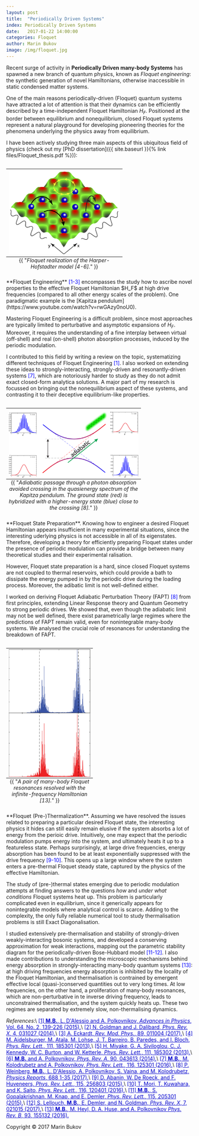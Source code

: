 ```yaml
---
layout: post
title:  "Periodically Driven Systems" 
index: Periodically Driven Systems
date:   2017-01-22 14:00:00
categories: Floquet
author: Marin Bukov
image: /img/floquet.jpg
---
```

Recent surge of activity in **Periodically Driven many-body Systems** has spawned a new branch of quantum physics, known as *Floquet engineering*: the synthetic generation of novel Hamiltonians, otherwise inaccessible in static condensed matter systems.

One of the main reasons periodically-driven (Floquet) quantum systems have attracted a lot of attention is that their dynamics can be efficiently described by a time-independent Floquet Hamiltonian $H_F$. Positioned at the border between equilibrium and nonequilibrium, closed Floquet systems represent a natural playground for developing pioneering theories for the phenomena underlying the physics away from equilibrium.

I have been actively studying three main aspects of this ubiquitous field of physics (check out my [PhD dissertation]({{ site.baseurl }}{% link files/Floquet_thesis.pdf %})):

<table class="image" align="right">
<caption align="bottom">{{ "<i>Floquet realization of the Harper-Hofstadter model [4-6].</i>" }}</caption>
<tr><td><img src="/img/floquet.jpg" alt="The Harper-Hofstadter Model" description="Drawing" style="width: 300px; max-width:100%;"/></td></tr>
</table>
**Floquet Engineering** <span style="color:blue">[1-3]</span> encompasses the study how to ascribe novel properties to the effective Floquet Hamiltonian $H_F$ at high drive frequencies (compared to all other energy scales of the problem). One paradigmatic example is the [Kapitza pendulum](https://www.youtube.com/watch?v=rwGAzy0noU0). 

Mastering Floquet Engineering is a difficult problem, since most approaches are typically limited to perturbative and asymptotic expansions of $H_F$. Moreover, it requires the understanding of a fine interplay between virtual (off-shell) and real (on-shell) photon absorption processes, induced by the periodic modulation.

I contributed to this field by writing a review on the topic, systematizing different techniques of Floquet Engineering <span style="color:blue">[1]</span>. I also worked on extending these ideas to strongly-interacting, strongly-driven and resonantly-driven systems <span style="color:blue">[7]</span>, which are notoriously harder to study as they do not admit exact closed-form analytica solutions. A major part of my research is focussed on bringing out the nonequilibrium aspect of these systems, and contrasting it to their deceptive equilibrium-like properties.

<table class="image" align="right">
<caption align="bottom" style="text-align:center">{{ "<i>Adiabatic passage through a photon absorption avoided crossing in the quasienergy spectrum of the Kapitza pendulum. The ground state (red) is hybridized with a higher-energy state (blue) close to the crossing [8].</i>" }}
</caption>
<tr><td><img align="right" src="/img/FAPT.png" alt="Drawing" style="width: 350px; max-width:100%;"/></td></tr>
</table>
**Floquet State Preparation**. Knowing how to engineer a desired Floquet Hamiltonian appears insufficient in many
experimental situations, since the interesting uderlying physics is not accessible in all of its eigenstates. Therefore, developing a theory for efficiently preparing Floquet states under the presence of periodic modulation can provide a bridge between many theoretical studies and their experimental ralisation. 

However, Floquet state preparation is a hard, since closed Floquet systems are not coupled to thermal reservoirs, which could provide a bath to dissipate the energy pumped in by the periodic drive during the loading process. Moreover, the adibatic limit is not well-defined either. 

I worked on deriving Floquet Adiabatic Perturbation Theory (FAPT) <span style="color:blue">[8]</span> from first principles, extending Linear Response theory and Quantum Geometry to strong periodic drives. We showed that, even though the adiabatic limit may not be well defined, there exist parametrically large regimes where the predictions of FAPT remain valid, even for nonintegrable many-body systems. We analysed the crucial role of resonances for understanding the breakdown of FAPT.

<table class="image" align="right">
<caption align="bottom" style="text-align:center" >{{ "<i>A pair of many-body Floquet resonances resolved with the infinite-frequency Hamiltonian [13].</i>" }}
</caption>
<tr><td><img align="right" src="/img/floquet_res.png" alt="Drawing" style="width: 220px; max-width:100%;"/></td></tr>
</table>
**Floquet (Pre-)Thermalization**. Assuming we have resolved the issues related to preparing a particular desired Floquet state, the interesting physics it hides can still easily remain elusive if the system absorbs a lot of energy from the perioic drive. Intuitively, one may expect that the periodic modulation pumps energy into the system, and ultimately heats it up to a featureless state. Perhaps surprisingly, at large drive frequencies, energy absorption has been found to be at least exponentially suppressed with the drive frequency <span style="color:blue">[9-10]</span>. This opens up a large window where the system enters a pre-thermal Floquet steady state, captured by the physics of the effective Hamiltonian. 

The study of (pre-)thermal states emerging due to periodic modulation attempts at finding answers to the questions *how* and *under what conditions* Floquet systems heat up. This problem is particularly complicated even in equilibrium, since it generically appears for nonintegrable models where analytical control is scarce. Adding to the complexity, the only fully reliable numerical tool to study thermalisation problems is still Exact Diagonalisation. 

I studied extensively pre-thermalisation and stability of strongly-driven weakly-interacting bosonic systems, and developed a conserving approximation for weak interactions, mapping out the parametric stability diagram for the periodically-driven Bose-Hubbard model <span style="color:blue">[11-12]</span>. I also made contributions to understanding the microscopic mechanisms behind energy absorption in strongly-interacting many-body quantum systems <span style="color:blue">[13]</span>: at high driving frequencies energy absorption is inhibited by the locality of the Floquet Hamiltonian, and thermalisation is contrained by emergent effective local (quasi-)conserved quantities out to very long times. At low frequencies, on the other hand, a proliferation of many-body resonances, which are non-perturbative in te inverse driving frequency, leads to unconstrained thermalisation, and the system quickly heats up. These two regimes are separated by extremely slow, non-thermalising dynamics.


*References*:\\
<a href="https://arxiv.org/abs/1407.4803" style="color: #0000cd">[1] **M.B.**, L. D'Alessio and A. Polkovnikov, *Advances in Physics*, Vol. 64, No. 2, 139-226 (2015).</a>\\
<a href="https://arxiv.org/abs/1404.4373" style="color: #0000cd">[2] N. Goldman and J. Dalibard, *Phys. Rev. X*, 4, 031027 (2014).</a>\\
<a href="https://arxiv.org/abs/1606.08041" style="color: #0000cd">[3] A. Eckardt, *Rev. Mod. Phys.*, 89, 011004 (2017).</a>\\
<a href="https://arxiv.org/abs/1308.0321" style="color: #0000cd">[4] M. Aidelsburger, M. Atala, M. Lohse, J. T. Barreiro, B. Paredes, and I. Bloch, *Phys. Rev. Lett.*, 111, 185301 (2013).</a>\\
<a href="https://arxiv.org/abs/1308.1431" style="color: #0000cd">[5] H. Miyake, G. A. Siviloglou, C. J. Kennedy, W. C. Burton, and W. Ketterle, *Phys. Rev. Lett.*, 111, 185302 (2013).</a>\\
<a href="https://arxiv.org/abs/1408.5209" style="color: #0000cd">[6] **M.B.** and A. Polkovnikov, *Phys. Rev. A*, 90, 043613 (2014).</a>\\
<a href="https://arxiv.org/abs/1510.02744" style="color: #0000cd">[7] **M.B.**, M. Kolodrubetz and A. Polkovnikov, *Phys. Rev. Lett.*, 116, 125301 (2016).</a>\\
<a href="https://arxiv.org/abs/1510.02744" style="color: #0000cd">[8] P. Weinberg, **M.B.**, L. D'Alessio, A. Polkovnikov, S. Vajna, and M. Kolodrubetz, *Physics Reports*, 688 1-35 (2017).</a>\\
<a href="https://arxiv.org/abs/1507.01474" style="color: #0000cd">[9] D. Abanin, W. De Roeck, and F. Huveneers, *Phys. Rev. Lett.*, 115, 256803 (2015).</a>\\
<a href="https://arxiv.org/abs/1509.03968" style="color: #0000cd">[10] T. Mori, T. Kuwahara, and K. Saito, *Phys. Rev. Lett.*, 116, 120401 (2016).</a>\\
<a href="https://arxiv.org/abs/1507.01946" style="color: #0000cd">[11] **M.B.**, S. Gopalakrishnan, M. Knap, and E. Demler, *Phys. Rev. Lett.*, 115, 205301 (2015).</a>\\
<a href="https://arxiv.org/abs/1610.02972" style="color: #0000cd">[12] S. Lellouch, **M.B.**, E. Demler, and N. Goldman, *Phys. Rev. X*, 7, 021015 (2017).</a>\\
<a href="https://arxiv.org/abs/1512.02119" style="color: #0000cd">[13] **M.B.**, M. Heyl, D. A. Huse, and A. Polkovnikov *Phys. Rev. B*, 93, 155132 (2016).</a>

Copyright © 2017 Marin Bukov
